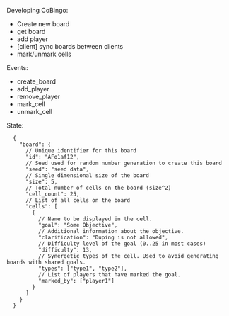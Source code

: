Developing CoBingo:

- Create new board
- get board
- add player
- [client] sync boards between clients
- mark/unmark cells


Events:
- create_board
- add_player
- remove_player
- mark_cell
- unmark_cell


State:
```
  {
    "board": {
      // Unique identifier for this board
      "id": "AFo1af12",
      // Seed used for random number generation to create this board
      "seed": "seed data",
      // Single dimensional size of the board
      "size": 5,
      // Total number of cells on the board (size^2)
      "cell_count": 25,
      // List of all cells on the board
      "cells": [
        {
          // Name to be displayed in the cell.
          "goal": "Some Objective",
          // Additional information about the objective.
          "clarification": "Duping is not allowed",
          // Difficulty level of the goal (0..25 in most cases)
          "difficulty": 13,
          // Synergetic types of the cell. Used to avoid generating boards with shared goals.
          "types": ["type1", "type2"],
          // List of players that have marked the goal.
          "marked_by": ["player1"]
        }
      ]
    }
  }
```
